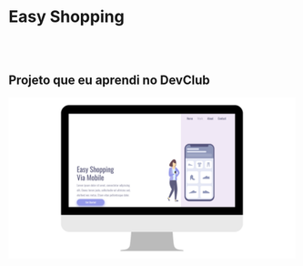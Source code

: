<h1>Easy Shopping</h1>
<br>
<br>
<h2>Projeto que eu aprendi no DevClub</h2>

<img src="https://github.com/josuevyctor/Easy-Shopping-Responsivo/blob/master/assets/web%20easy.png?raw=true"/>
